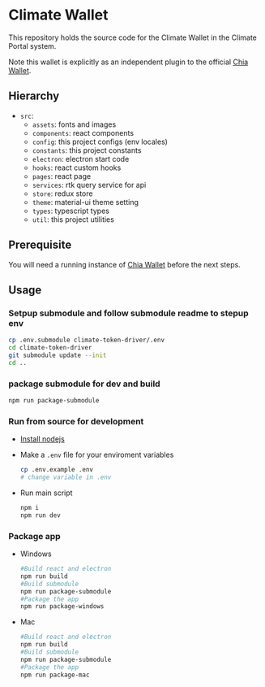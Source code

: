 # Climate Wallet

This repository holds the source code for the Climate Wallet in the Climate Portal system.

Note this wallet is explicitly as an independent plugin to the official [Chia Wallet](https://www.chia.net/downloads/).

## Hierarchy

- `src`:
  - `assets`: fonts and images
  - `components`: react components
  - `config`: this project configs (env locales)
  - `constants`: this project constants
  - `electron`: electron start code
  - `hooks`: react custom hooks
  - `pages`: react page
  - `services`: rtk query service for api
  - `store`: redux store
  - `theme`: material-ui theme setting
  - `types`: typescript types
  - `util`: this project utilities

## Prerequisite

You will need a running instance of [Chia Wallet](https://www.chia.net/downloads/) before the next steps.

## Usage

### Setpup submodule and follow submodule readme to stepup env

```sh
cp .env.submodule climate-token-driver/.env
cd climate-token-driver
git submodule update --init
cd ..
```

### package submodule for dev and build

```sh
npm run package-submodule
```

### Run from source for development

- [Install nodejs](https://nodejs.org/en/)

- Make a `.env` file for your enviroment variables

  ```sh
  cp .env.example .env
  # change variable in .env
  ```

- Run main script

  ```sh
  npm i
  npm run dev
  ```

### Package app

- Windows

  ```sh
  #Build react and electron
  npm run build
  #Build submodule
  npm run package-submodule
  #Package the app
  npm run package-windows

  ```

- Mac

  ```sh
  #Build react and electron
  npm run build
  #Build submodule
  npm run package-submodule
  #Package the app
  npm run package-mac
  ```
